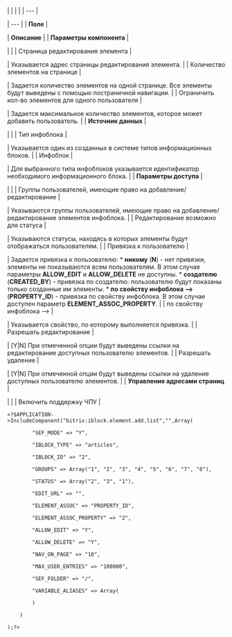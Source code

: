 |  |  |  |
| --- |

| --- |
| **Поле** |

| **Описание** |
| **Параметры компонента** |

| |
| Страница редактирования элемента |

| Указывается адрес страницы редактирования элемента. |
| Количество элементов на странице |

| Задается количество элементов на одной странице. Все элементы будут выведены с помощью постраничной навигации. |
| Ограничить кол-во элементов для одного пользователя |

| Задается максимальное количество элементов, которое может добавить пользователь. |
| **Источник данных** |

| |
| Тип инфоблока |

| Указывается один из созданных в системе типов информационных блоков. |
| Инфоблок |

| Для выбранного типа инфоблоков указывается идентификатор необходимого информационного блока. |
| **Параметры доступа** |

| |
| Группы пользователей, имеющие право на добавление/редактирование |

| Указываются группы пользователей, имеющие право на добавление/редактирование элементов инфоблока. |
| Редактирование возможно для статуса |

| Указываются статусы, находясь в которых элементы будут отображаться пользователям. |
| Привязка к пользователю |

| Задается привязка к пользователю:  * **никому** (**N**) - нет привязки, элементы не показываются всем пользователям. В этом случае параметры **ALLOW\_EDIT** и **ALLOW\_DELETE** не доступны. * **создателю** (**CREATED\_BY**) - привязка по создателю: пользователю будут показаны только созданные им элементы. * **по свойству инфоблока -->** (**PROPERTY\_ID**) - привязка по свойству инфоблока. В этом случае доступен параметр **ELEMENT\_ASSOC\_PROPERTY**. |
| по свойству инфоблока --> |

| Указывается свойство, по которому выполняется привязка. |
| Разрешать редактирование |

| [Y|N] При отмеченной опции будут выведены ссылки на редактирование доступных пользователю элементов. |
| Разрешать удаление |

| [Y|N] При отмеченной опции будут выведены ссылки на удаление доступных пользователю элементов. |
| **Управление адресами страниц** |

| |
| Включить поддержку ЧПУ |

```
<?$APPLICATION->IncludeComponent("bitrix:iblock.element.add.list","",Array(

		"SEF_MODE" => "Y", 

		"IBLOCK_TYPE" => "articles", 

		"IBLOCK_ID" => "2", 

		"GROUPS" => Array("1", "2", "3", "4", "5", "6", "7", "8"), 

		"STATUS" => Array("2", "3", "1"), 

		"EDIT_URL" => "", 

		"ELEMENT_ASSOC" => "PROPERTY_ID",

		"ELEMENT_ASSOC_PROPERTY" => "2",		 

		"ALLOW_EDIT" => "Y", 

		"ALLOW_DELETE" => "Y", 

		"NAV_ON_PAGE" => "10", 

		"MAX_USER_ENTRIES" => "100000", 

		"SEF_FOLDER" => "/", 

		"VARIABLE_ALIASES" => Array(

		)

	)

);?>


```
